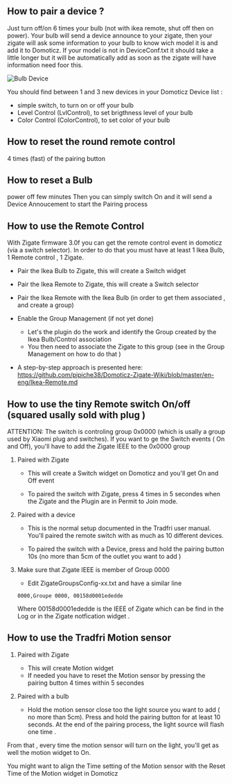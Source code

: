 ## How to pair a device ?
Just turn off/on 6 times your bulb (not with ikea remote, shut off then on power). Your bulb will send a device announce to your zigate, then your zigate will ask some information to your bulb to know wich model it is and add it to Domoticz. If your model is not in DeviceConf.txt it should take a little longer but it will be automatically add as soon as the zigate will have information need foor this.

![Bulb Device](https://github.com/pipiche38/Domoticz-Zigate-Wiki/blob/master/Images/Zigate-Bulb-Device.png)

You should find between 1 and 3 new devices in your Domoticz Device list :

* simple switch, to turn on or off your bulb
* Level Control (LvlControl), to set brigthness level of your bulb
* Color Control (ColorControl), to set color of your bulb


## How to reset the round remote control
4 times (fast) of the pairing button

## How to reset a Bulb
power off few minutes
Then you can simply switch On and it will send a Device Annoucement to start the Pairing process

## How to use the Remote Control 
With Zigate firmware 3.0f you can get the remote control event in domoticz (via a switch selector). In order to do that you must have at least 1 Ikea Bulb, 1 Remote control , 1 Zigate.
* Pair the Ikea Bulb to Zigate, this will create a Switch widget
* Pair the Ikea Remote to Zigate, this will create a Switch selector
* Pair the Ikea Remote with the Ikea Bulb (in order to get them associated , and create a group)
* Enable the Group Management (if not yet done)
  * Let's the plugin do the work and identify the Group created by the Ikea Bulb/Control association
  * You then need to associate the Zigate to this group (see in the Group Management on how to do that )
  
* A step-by-step approach is presented here: https://github.com/pipiche38/Domoticz-Zigate-Wiki/blob/master/en-eng/Ikea-Remote.md

## How to use the tiny Remote switch On/off (squared usally sold with plug )

ATTENTION: 
The switch is controling group 0x0000 (which is usally a group used by Xiaomi plug and switches). 
If you want to ge the Switch events ( On and Off), you'll have to add the Zigate IEEE to the 0x0000 group

1. Paired with Zigate
   
   * This will create a Switch widget on Domoticz and you'll get On and Off event
   
   * To paired the switch with Zigate, press 4 times in 5 secondes when the Zigate and the Plugin are in Permit to Join mode.
   
1. Paired with a device

   * This is the normal setup documented in the Tradfri user manual. You'll paired the remote switch with as much as 10 different devices.
   
   * To paired the switch with a Device, press and hold the pairing button 10s (no more than 5cm of the outlet you want to add )

1. Make sure that Zigate IEEE is member of Group 0000

   * Edit ZigateGroupsConfig-xx.txt and have a similar line
   
   ```
   0000,Groupe 0000, 00158d0001ededde
   ```
   
   Where 00158d0001ededde is the IEEE of Zigate which can be find in the Log or in the Zigate notfication widget .

## How to use the Tradfri Motion sensor

1. Paired with Zigate

   * This will create Motion widget
   * If needed you have to reset the Motion sensor by pressing the pairing button 4 times within 5 secondes
   
1. Paired with a bulb 

   * Hold the motion sensor close too the light source you want to add ( no more than 5cm). Press and hold the pairing button for at least 10 seconds. At the end of the pairing process, the light source will flash one time .
   
From that , every time the motion sensor will turn on the light, you'll get as well the motion widget to On.

You might want to align the Time setting of the Motion sensor with the Reset Time of the Motion widget in Domoticz

